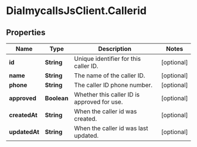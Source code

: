 # DialmycallsJsClient.Callerid

## Properties
Name | Type | Description | Notes
------------ | ------------- | ------------- | -------------
**id** | **String** | Unique identifier for this caller ID. | [optional] 
**name** | **String** | The name of the caller ID. | [optional] 
**phone** | **String** | The caller ID phone number. | [optional] 
**approved** | **Boolean** | Whether this caller ID is approved for use. | [optional] 
**createdAt** | **String** | When the caller id was created. | [optional] 
**updatedAt** | **String** | When the caller id was last updated. | [optional] 


